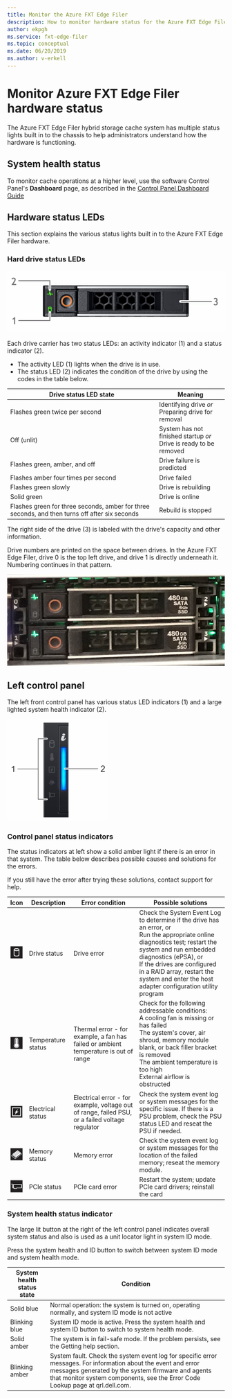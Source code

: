 ```yaml
---
title: Monitor the Azure FXT Edge Filer 
description: How to monitor hardware status for the Azure FXT Edge Filer hybrid storage cache
author: ekpgh
ms.service: fxt-edge-filer
ms.topic: conceptual
ms.date: 06/20/2019
ms.author: v-erkell
---
```


# Monitor Azure FXT Edge Filer hardware status

The Azure FXT Edge Filer hybrid storage cache system has multiple status lights built in to the chassis to help administrators understand how the hardware is functioning.

## System health status

To monitor cache operations at a higher level, use the software Control Panel's **Dashboard** page, as described in the [Control Panel Dashboard Guide](https://azure.github.io/Avere/legacy/dashboard/4_7/html/ops_dashboard_index.html) <!-- xxx replace with ms docs link when available xxx -->

## Hardware status LEDs

This section explains the various status lights built in to the Azure FXT Edge Filer hardware.

### Hard drive status LEDs

![picture of hard drive front, horizontal, with callout labels 2 (top left corner), 1 (lower left corner), and 3 (right side)](media/fxt-drive-callouts.png)

Each drive carrier has two status LEDs: an activity indicator (1) and a status indicator (2). 

* The activity LED (1) lights when the drive is in use.  
* The status LED (2) indicates the condition of the drive by using the codes in the table below.

| Drive status LED state              | Meaning  |
|-------------------------------------|----------------------------------------------------------|
| Flashes green twice per second      | Identifying drive *or* <br> Preparing drive for removal  |
| Off (unlit)                         | System has not finished startup *or* <br>Drive is ready to be removed |
| Flashes green, amber, and off       | Drive failure is predicted   |
| Flashes amber four times per second | Drive failed   |
| Flashes green slowly                | Drive is rebuilding |
| Solid green                         | Drive is online |
| Flashes green for three seconds, amber for three seconds, and then turns off after six seconds | Rebuild is stopped | 

The right side of the drive (3) is labeled with the drive's capacity and other information.

Drive numbers are printed on the space between drives. In the Azure FXT Edge Filer, drive 0 is the top left drive, and drive 1 is directly underneath it. Numbering continues in that pattern. 

![photo of one hard drive bay in the FXT chassis, showing drive numbers and capacity labels](media/fxt-drives-photo.png)

## Left control panel

The left front control panel has various status LED indicators (1) and a large lighted system health indicator (2). 

![left status panel, with 1 labeling status indicators on the left, and 2 labeling the large system health indicator light on the right](media/fxt-control-panel-left.jpg)

### Control panel status indicators 

The status indicators at left show a solid amber light if there is an error in that system. The table below describes possible causes and solutions for the errors. 

If you still have the error after trying these solutions, contact support for help. 

| Icon | Description | Error condition | Possible solutions |
|----------------|---------------|--------------------|----------------------|
| ![drive icon](media/fxt-hd-icon.jpg) | Drive status | Drive error | Check the System Event Log to determine if the drive has an error, or <br>Run the appropriate online diagnostics test; restart the system and run embedded diagnostics (ePSA), or <br>If the drives are configured in a RAID array, restart the system and enter the host adapter configuration utility program |
|![temperature icon](media/fxt-temp-icon.jpg) | Temperature status | Thermal error - for example, a fan has failed or ambient temperature is out of range | Check for the following addressable conditions: <br>A cooling fan is missing or has failed <br>The system's cover, air shroud, memory module blank, or back filler bracket is removed <br>The ambient temperature is too high <br>External airflow is obstructed |
|![electricity icon](media/fxt-electric-icon.jpg) | Electrical status | Electrical error - for example, voltage out of range, failed PSU, or a failed voltage regulator |  Check the system event log or system messages for the specific issue. If there is a PSU problem, check the PSU status LED and reseat the PSU if needed. | 
|![memory icon](media/fxt-memory-icon.jpg) | Memory status | Memory error | Check the system event log or system messages for the location of the failed memory; reseat the memory module. |
|![PCIe icon](media/fxt-pcie-icon.jpg) | PCIe status | PCIe card error | Restart the system; update PCIe card drivers; reinstall the card |


### System health status indicator

The large lit button at the right of the left control panel indicates overall system status and also is used as a unit locator light in system ID mode.

Press the system health and ID button to switch between system ID mode and system health mode.

|System health status state | Condition |
|-------------------------------------------|-----------------------------------------------|
| Solid blue | Normal operation: the system is turned on, operating normally, and system ID mode is not active | Press the system health and ID button to switch to system ID mode. |
| Blinking blue | System ID mode is active. Press the system health and system ID button to switch to system health mode. |
| Solid amber | The system is in fail-safe mode. If the problem persists, see the Getting help section. |
| Blinking amber | System fault. Check the system event log for specific error messages. For information about the event and error messages generated by the system firmware and agents that monitor system components, see the Error Code Lookup page at qrl.dell.com. |



